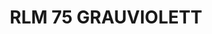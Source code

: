 ---
layout: product
title: "RLM 75 GRAUVIOLETT"
price: "300" 
desc: "Akrilna boja 17mL"
img_path: "/assets/img/A.MIG-0254.webp"
brand: "AMMO"
available: false
special_offer: false
new: false
soon: false
cat: "020000"
subcat: "020100"
subsubcat: "020101"
sifra: "A.MIG-0254"
popular: false
spec: false
---